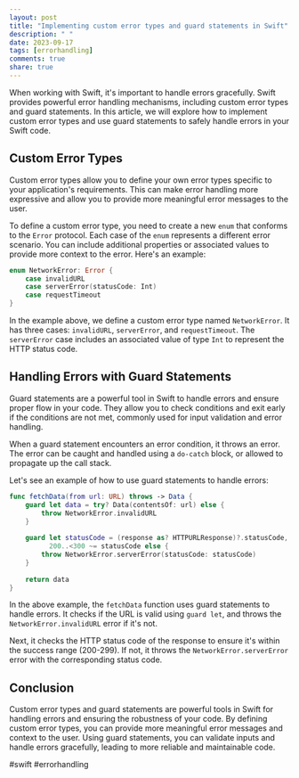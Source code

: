 ```yaml
---
layout: post
title: "Implementing custom error types and guard statements in Swift"
description: " "
date: 2023-09-17
tags: [errorhandling]
comments: true
share: true
---
```


When working with Swift, it's important to handle errors gracefully. Swift provides powerful error handling mechanisms, including custom error types and guard statements. In this article, we will explore how to implement custom error types and use guard statements to safely handle errors in your Swift code.

## Custom Error Types

Custom error types allow you to define your own error types specific to your application's requirements. This can make error handling more expressive and allow you to provide more meaningful error messages to the user.

To define a custom error type, you need to create a new `enum` that conforms to the `Error` protocol. Each case of the `enum` represents a different error scenario. You can include additional properties or associated values to provide more context to the error. Here's an example:

```swift
enum NetworkError: Error {
    case invalidURL
    case serverError(statusCode: Int)
    case requestTimeout
}
```

In the example above, we define a custom error type named `NetworkError`. It has three cases: `invalidURL`, `serverError`, and `requestTimeout`. The `serverError` case includes an associated value of type `Int` to represent the HTTP status code.

## Handling Errors with Guard Statements

Guard statements are a powerful tool in Swift to handle errors and ensure proper flow in your code. They allow you to check conditions and exit early if the conditions are not met, commonly used for input validation and error handling.

When a guard statement encounters an error condition, it throws an error. The error can be caught and handled using a `do-catch` block, or allowed to propagate up the call stack.

Let's see an example of how to use guard statements to handle errors:

```swift
func fetchData(from url: URL) throws -> Data {
    guard let data = try? Data(contentsOf: url) else {
        throw NetworkError.invalidURL
    }
    
    guard let statusCode = (response as? HTTPURLResponse)?.statusCode,
          200..<300 ~= statusCode else {
        throw NetworkError.serverError(statusCode: statusCode)
    }
    
    return data
}
```

In the above example, the `fetchData` function uses guard statements to handle errors. It checks if the URL is valid using `guard let`, and throws the `NetworkError.invalidURL` error if it's not.

Next, it checks the HTTP status code of the response to ensure it's within the success range (200-299). If not, it throws the `NetworkError.serverError` error with the corresponding status code.

## Conclusion

Custom error types and guard statements are powerful tools in Swift for handling errors and ensuring the robustness of your code. By defining custom error types, you can provide more meaningful error messages and context to the user. Using guard statements, you can validate inputs and handle errors gracefully, leading to more reliable and maintainable code.

#swift #errorhandling